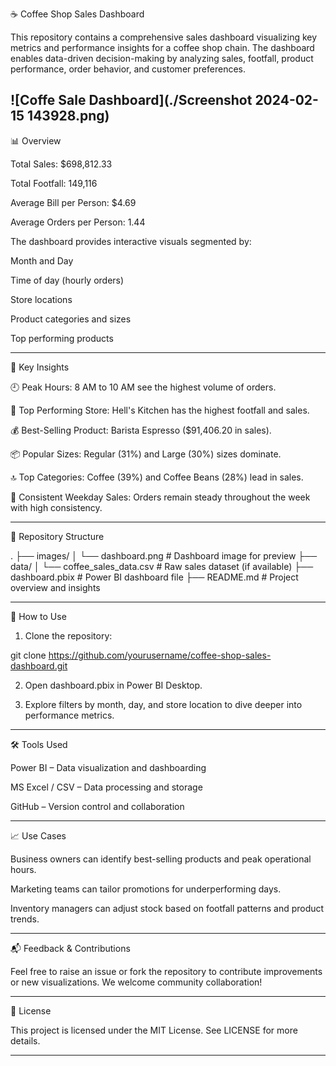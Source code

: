 ☕ Coffee Shop Sales Dashboard

This repository contains a comprehensive sales dashboard visualizing key metrics and performance insights for a coffee shop chain. The dashboard enables data-driven decision-making by analyzing sales, footfall, product performance, order behavior, and customer preferences.

![Coffe Sale Dashboard](./Screenshot 2024-02-15 143928.png)
---

📊 Overview

Total Sales: $698,812.33

Total Footfall: 149,116

Average Bill per Person: $4.69

Average Orders per Person: 1.44


The dashboard provides interactive visuals segmented by:

Month and Day

Time of day (hourly orders)

Store locations

Product categories and sizes

Top performing products



---

📌 Key Insights

🕘 Peak Hours: 8 AM to 10 AM see the highest volume of orders.

🏪 Top Performing Store: Hell's Kitchen has the highest footfall and sales.

💰 Best-Selling Product: Barista Espresso ($91,406.20 in sales).

📦 Popular Sizes: Regular (31%) and Large (30%) sizes dominate.

🔝 Top Categories: Coffee (39%) and Coffee Beans (28%) lead in sales.

📅 Consistent Weekday Sales: Orders remain steady throughout the week with high consistency.



---

📂 Repository Structure

.
├── images/
│   └── dashboard.png           # Dashboard image for preview
├── data/
│   └── coffee_sales_data.csv   # Raw sales dataset (if available)
├── dashboard.pbix              # Power BI dashboard file
├── README.md                   # Project overview and insights


---

🚀 How to Use

1. Clone the repository:

git clone https://github.com/yourusername/coffee-shop-sales-dashboard.git


2. Open dashboard.pbix in Power BI Desktop.


3. Explore filters by month, day, and store location to dive deeper into performance metrics.




---

🛠 Tools Used

Power BI – Data visualization and dashboarding

MS Excel / CSV – Data processing and storage

GitHub – Version control and collaboration



---

📈 Use Cases

Business owners can identify best-selling products and peak operational hours.

Marketing teams can tailor promotions for underperforming days.

Inventory managers can adjust stock based on footfall patterns and product trends.



---

📬 Feedback & Contributions

Feel free to raise an issue or fork the repository to contribute improvements or new visualizations. We welcome community collaboration!


---

📝 License

This project is licensed under the MIT License. See LICENSE for more details.


---
